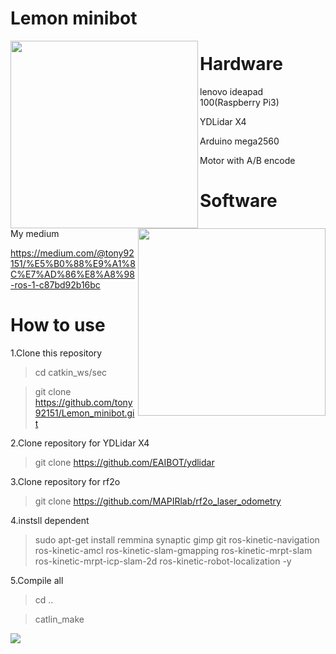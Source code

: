 # Lemon minibot

<img src="https://github.com/tony92151/Lemon_minibot/blob/master/image/IMG_3659.JPG" align="left" width="300"/>

<img src="https://github.com/tony92151/Lemon_minibot/blob/master/image/gazebo_home.png" align="right" width="300"/>

# Hardware

lenovo ideapad 100(Raspberry Pi3)

YDLidar X4

Arduino mega2560

Motor with A/B encode

# Software

My medium

https://medium.com/@tony92151/%E5%B0%88%E9%A1%8C%E7%AD%86%E8%A8%98-ros-1-c87bd92b16bc


# How to use
1.Clone this repository

> cd catkin_ws/sec

> git clone https://github.com/tony92151/Lemon_minibot.git

2.Clone repository for YDLidar X4

> git clone https://github.com/EAIBOT/ydlidar

3.Clone repository for rf2o

> git clone https://github.com/MAPIRlab/rf2o_laser_odometry

4.instsll dependent

> sudo apt-get install remmina synaptic gimp git ros-kinetic-navigation ros-kinetic-amcl ros-kinetic-slam-gmapping ros-kinetic-mrpt-slam ros-kinetic-mrpt-icp-slam-2d ros-kinetic-robot-localization -y

5.Compile all

> cd ..

> catlin_make

[![](http://img.youtube.com/vi/WHaNt73xu4k/0.jpg)](http://www.youtube.com/watch?v=WHaNt73xu4k "demo video")
